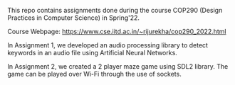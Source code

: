 This repo contains assignments done during the course COP290 (Design Practices in Computer Science) in Spring'22. 

Course Webpage: https://www.cse.iitd.ac.in/~rijurekha/cop290_2022.html

In Assignment 1, we developed an audio processing library to detect keywords in an audio file using Artificial Neural Networks.

In Assignment 2, we created a 2 player maze game using SDL2 library. The game can be played over Wi-Fi through the use of sockets.
